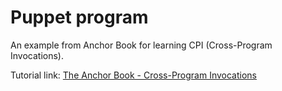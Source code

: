 # Puppet program

An example from Anchor Book for learning CPI (Cross-Program Invocations).

Tutorial link: [The Anchor Book - Cross-Program Invocations](https://book.anchor-lang.com/chapter_3/CPIs.html)
